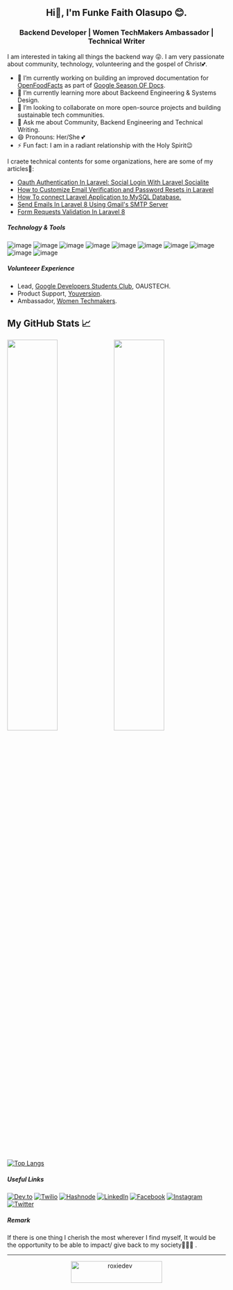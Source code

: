
## <div align = "center">Hi👋, I'm  Funke Faith Olasupo 😊. 
<h3 align="center">Backend Developer | Women TechMakers Ambassador | Technical Writer </h3>
  <p>I am interested in taking all things the backend way 😜.  
    I am very passionate about community, technology, volunteering and  the gospel of Christ💕.</p>
</div>


- 🔭 I’m currently working on building an improved documentation for [OpenFoodFacts](https://wiki.openfoodfacts.org/GSOD2022_API_documentation) as part of [Google Season OF Docs](https://developers.google.com/season-of-docs).
- 🌱 I’m currently learning more about Backeend Engineering & Systems Design.
- 👯 I’m looking to collaborate on more open-source projects and building sustainable tech communities.
- 💬 Ask me about Community, Backend Engineering and Technical Writing.
- 😄 Pronouns: Her/She 💕
- ⚡ Fun fact: I am in a radiant relationship with the Holy Spirit😉

I craete technical contents for some organizations, here are some of my articles🤩:
* [Oauth Authentication In Laravel: Social Login With Laravel Socialite](https://www.honeybadger.io/blog/laravel-oauth/)
* [How to Customize Email Verification and Password Resets in Laravel](https://www.twilio.com/blog/customize-email-verification-password-resets-laravel)
* [How To connect Laravel Application to MySQL Database.](https://dev.to/roxie/how-to-connect-laravel-application-to-mysql-database-5han)
* [Send Emails In Laravel 8 Using Gmail's SMTP Server](https://dev.to/roxie/adding-and-removing-columns-from-existing-tables-using-laravel-migrations-389g)
* [Form Requests Validation In Laravel 8](https://www.twilio.com/blog/send-emails-laravel-8-gmail-smtp-server)




##### Technology & Tools

  ![image](https://img.shields.io/badge/JavaScript-F7DF1E?style=for-the-badge&logo=javascript&logoColor=black) ![image](	https://img.shields.io/badge/PHP-777BB4?style=for-the-badge&logo=php&logoColor=white) ![image](	https://img.shields.io/badge/MySQL-00000F?style=for-the-badge&logo=mysql&logoColor=white) ![image](https://img.shields.io/badge/Laravel-FF2D20?style=for-the-badge&logo=laravel&logoColor=white)  ![image](	https://img.shields.io/badge/Postman-FF6C37?style=for-the-badge&logo=Postman&logoColor=white) ![image](https://img.shields.io/badge/Markdown-000000?style=for-the-badge&logo=markdown&logoColor=white) ![image](https://img.shields.io/badge/Git-F05032?style=for-the-badge&logo=git&logoColor=white)  ![image](https://img.shields.io/badge/Slack-4A154B?style=for-the-badge&logo=slack&logoColor=white) ![image](https://img.shields.io/badge/GitBook-3884FF?style=for-the-badge&logo=gitbook&logoColor=white) ![image](https://img.shields.io/badge/Swagger-85EA2D?style=for-the-badge&logo=swagger&logoColor=white)
  
 ##### Volunteeer Experience
 
 * Lead, [Google Developers Students Club](https://developers.google.com/community/gdsc), OAUSTECH.
 * Product Support, [Youversion](https://www.youversion.com/the-bible-app/).
 * Ambassador, [Women Techmakers](https://developers.google.com/womentechmakers/ambassadors).

 ## My GitHub Stats &#x1f4c8;
<p>
  <img width="48%" src="https://github-readme-stats.vercel.app/api?username=roxie-32&show_icons=true&theme=tokyonight" />
  <img width="48%" src="https://github-readme-streak-stats.herokuapp.com/?user=roxie-32&theme=tokyonight" />
 

[![Top Langs](https://github-readme-stats.vercel.app/api/top-langs/?username=roxie-32&hide=java,html,css&theme=radical)](https://github.com/anuraghazra/github-readme-stats) 

</p>

 
 ##### Useful Links
  <a href="https://dev.to/roxie">![Dev.to](https://img.shields.io/badge/dev.to-0A0A0A?style=for-the-badge&logo=dev.to&logoColor=white)</a>
 <a href="https://www.twilio.com/blog/author/folasupo">![Twilio](https://img.shields.io/badge/-Twilio-red?style=for-the-badge&logo=twilio)</a> <a href="https://hashnode.com/@Roxie">![Hashnode](https://img.shields.io/badge/Hashnode-2962FF?style=for-the-badge&logo=hashnode&logoColor=white)</a> <a href="https://www.linkedin.com/in/olasupofunke/">![LinkedIn](https://img.shields.io/badge/LinkedIn-0077B5?style=for-the-badge&logo=linkedin&logoColor=white)</a>  <a href="https://www.facebook.com/funke.olasupo.3/">![Facebook](https://img.shields.io/badge/Facebook-1877F2?style=for-the-badge&logo=facebook&logoColor=white)</a>  <a href="https://www.instagram.com/roxie_dev/">![Instagram](https://img.shields.io/badge/Instagram-E4405F?style=for-the-badge&logo=instagram&logoColor=white)</a> <a href="https://twitter.com/OlasupoFunke">![Twitter](	https://img.shields.io/badge/Twitter-1DA1F2?style=for-the-badge&logo=twitter&logoColor=white)</a>
 
 ##### Remark
 If there is one thing I cherish the most wherever I find myself, It would be the opportunity to be able to impact/ give back to my society💜🙇‍♀️ .

<hr height="2px"/>
<p align="center"><a href="https://www.buymeacoffee.com/roxiedev"> <img align="center" src="https://cdn.buymeacoffee.com/buttons/v2/default-yellow.png" height="50" width="210" alt="roxiedev" /></a></p><br><br>

